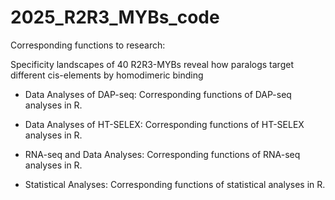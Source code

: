 # 2025_R2R3_MYBs_code
Corresponding functions to research:

Specificity landscapes of 40 R2R3-MYBs reveal how paralogs target different cis-elements by homodimeric binding

- Data Analyses of DAP-seq: Corresponding functions of DAP-seq analyses in R.

- Data Analyses of HT-SELEX: Corresponding functions of HT-SELEX analyses in R.

- RNA-seq and Data Analyses: Corresponding functions of RNA-seq analyses in R.

- Statistical Analyses: Corresponding functions of statistical analyses in R.
